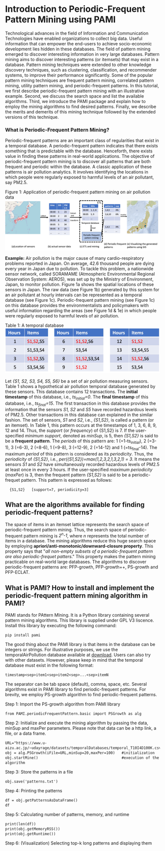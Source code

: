 # Introduction to Periodic-Frequent Pattern Mining using PAMI 


Technological advances in the field of Information and Communication Technologies have enabled organizations to collect big data. Useful information that can empower the end-users to achieve socio-economic development lies hidden in these databases. The field of pattern mining emerged to discover interesting information in very large databases. Pattern mining aims to discover interesting patterns (or itemsets) that may exist in a database. Pattern mining techniques were extended to other knowledge discovery techniques, such as clustering, classification, and recommender systems, to improve their performance significantly. Some of the popular pattern mining techniques are frequent pattern mining, correlated pattern mining, utility pattern mining, and periodic-frequent patterns. In this tutorial, we first describe periodic-frequent pattern mining with an illustrative example. Second, we discuss the search space and list the available algorithms. Third, we introduce the PAMI package and explain how to employ the mining algorithms to find desired patterns. Finally, we describe the merits and demerits of this mining technique followed by the extended versions of this technique.


### What is Periodic-Frequent Pattern Mining?
Periodic-frequent patterns are an important class of regularities that exist in a temporal database. A periodic-frequent pattern indicates that there exists something that is predictable with the database. Henceforth, there exists value in finding these patterns in real-world applications. The objective of periodic-frequent pattern mining is to discover all patterns that are both frequent and periodic within the database. A classic application of these patterns is air pollution analytics. It involves identifying the locations in which people were regularly exposed to harmful levels of an air pollutant, say PM2.5.

Figure 1: Application of periodic-frequent pattern mining on air pollution data 
![Application of periodic-frequent patterns](periodicFrequentPattern.jpg?raw=true "Fig 1. Identifying the locations in which people were regularly exposed to harmful levels of PM2.5 in Japan")

__Example:__ Air pollution is the major cause of many cardio-respiratory problems reported in Japan. On average, 42.6 thousand people are dying every year in Japan due to pollution. To tackle this problem, a nationwide sensor network, called SORAMAME (Atmospheric Environmental Regional Observation System: AEROS), was set up by the Ministry of Environment, Japan, to monitor pollution. Figure 1a shows the spatial locations of these sensors in Japan. The raw data (see Figure 1b) generated by this system for an air pollutant at hourly intervals can be represented as a temporal database (see Figure 1c). Periodic-frequent pattern mining (see Figure 1c) on this database provides the environmentalists and policymakers with useful information regarding the areas (see Figure 1d & 1e) in which people were regularly exposed to harmful levels of air pollution.


Table 1: A temporal database
![Temporal database](tdb.jpg?raw=true "Table 1. Temporal database")


Let *\{S1, S2, S3, S4, S5, S6\}* be a set of air pollution measuring sensors.  Table 1 shows a hypothetical air pollution
temporal database generated by these sensors. This database contains 12 transactions. The __initial timestamp__ of this database, i.e., *ts<sub>initial</sub>=0*. 
The __final timestamp__ of this database, i.e., *ts<sub>final</sub>=15*. The first transaction in this database provides the information that the 
sensors *S1, S2* and *S5* have recorded hazardous levels of PM2.5. Other transactions in this database can explained in the similar fashion.
The set of sensors, *S1* and *S2*, i.e., *\{S1,S2\}*, is called a pattern (or an itemset). In Table 1, this pattern occurs at the
timestamps of 1, 3, 6, 8, 9, 12 and 14. Thus, the *support* (or *frequency*) of \{S1,S2\} is 7. If the user-specified *minimum support*, denoted as *minSup*, is 5, then *\{S1,S2\}* is said to be a __frequent pattern__. 
The *periods* of this pattern are: 1 (=1-ts<sub>initial</sub>), 2 (=3-1), 3 (=6-3), 2 (=8-6), 1 (=9-8), 3 (=12-9), 2 (=14-12) and 1 (=ts<sub>final</sub>-14). The maximum *period* of this pattern is considered as its *periodicity*. Thus, the *periodicity* of 
*\{S1,S2\}*, i.e., *per(\{S1,S2\})=max(1,2,3,2,1,3,2,1) = 3*. It means the sensors *S1* and *S2* have simultaneously recorded hazardous levels of PM2.5 at least once in every 3 hours.
If the user-specified *maximum periodicity* (*maxPer*) is 3, then the frequent pattern *\{S1,S2\}* is said to be a periodic-frequet pattern. This pattern is expressed as follows: 

      {S1,S2}   [support=7, periodicity=3]

## What are the algorithms available for finding periodic-frequent patterns?
The space of items in an itemset lattice represents the search space of periodic-frequent pattern mining. Thus, the search space of periodic-frequent pattern mining is *2<sup>n</sup>-1*, where *n* represents the total number of items in a database.
The mining algorithms reduce this huge search space by employing __apriori/anti-monotonic/downward-closure property__. This property says that "*all non-empty subsets of a periodic-frequent pattern are also periodic-frequet patters*." This property makes the pattern mining practicable on real-world large databases.
The algorithms to discover periodic-frequent patterns are: PFP-growth, PFP-growth++, PS-growth and PFP-ECLAT.

## What is PAMI? How to install and implement the periodic-frequent pattern mining algorithm in PAMI?
PAMI stands for PAttern MIning.  It is a Python library containing several pattern mining algorithms. This library is supplied under GPL V3 liscence. 
Install this library by executing the following command:
 
    pip install pami


The good thing about the PAMI library is that items in the database can be integers or strings.  For illustrative purposes, we use the temporalAirPollution database available at [download](). Users can also try with other datasets. However, please keep in mind that the temporal database
must exist in the following format:

    timestamp<sep>item1<sep>item2<sep>...<sep>itemN

The separator can be tab space (default), comma, space, etc. 
Several algorithms exist in PAMI library to find periodic-frequent patterns.  For brevity, we employ PS-growth algorithm to find periodic-frequent patterns.

Step 1: Import the PS-growth algorithm from PAMI library

    from PAMI.periodicFrequentPattern.basic import PSGrowth as alg

Step 2: Initialize and execute the mining algorithm by passing the data, minSup and maxPer parameters. Please note that data can be a http link, a file, or a data frame.

    URL="https://www.u-aizu.ac.jp/~udayrage/datasets/temporalDatabases/temporal_T10I4D100K.csv"
    obj = alg.PSGrowth(iFile=URL,minSup=20,maxPer=100)   #initialization
    obj.startMine()                                      #execution of the algorithm

Step 3: Store the patterns in a file

    obj.save('patterns.txt')

Step 4: Printing the patterns

    df = obj.getPatternsAsDataFrame()
    df

Step 5: Calculating number of patterns, memory, and runtime

    print(len(df))
    print(obj.getMemoryRSS())
    print(obj.getRuntime())

Step 6: (Visualization) Selecting top-k long patterns and displaying them